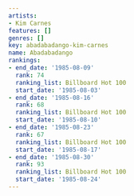 ```yaml
---
artists:
- Kim Carnes
features: []
genres: []
key: abadabadango-kim-carnes
name: Abadabadango
rankings:
- end_date: '1985-08-09'
  rank: 74
  ranking_list: Billboard Hot 100
  start_date: '1985-08-03'
- end_date: '1985-08-16'
  rank: 68
  ranking_list: Billboard Hot 100
  start_date: '1985-08-10'
- end_date: '1985-08-23'
  rank: 67
  ranking_list: Billboard Hot 100
  start_date: '1985-08-17'
- end_date: '1985-08-30'
  rank: 93
  ranking_list: Billboard Hot 100
  start_date: '1985-08-24'
---
```


